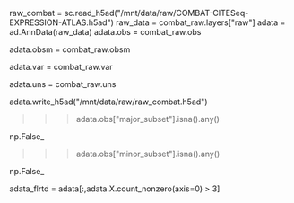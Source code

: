 raw_combat = sc.read_h5ad("/mnt/data/raw/COMBAT-CITESeq-EXPRESSION-ATLAS.h5ad")
raw_data = combat_raw.layers["raw"]
adata = ad.AnnData(raw_data)
adata.obs = combat_raw.obs

adata.obsm = combat_raw.obsm

adata.var = combat_raw.var

adata.uns = combat_raw.uns

adata.write_h5ad("/mnt/data/raw/raw_combat.h5ad")

>>> adata.obs["major_subset"].isna().any()

np.False_

>>> adata.obs["minor_subset"].isna().any()

np.False_

adata_flrtd = adata[:,adata.X.count_nonzero(axis=0) > 3]

